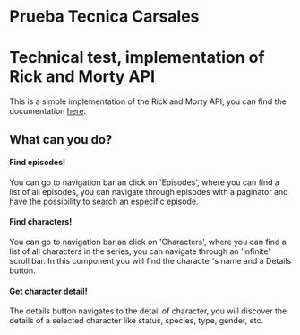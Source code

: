 # Prueba Tecnica Carsales

<div>
    <h1>Technical test, implementation of Rick and Morty API</h1>
    <p>This is a simple implementation of the Rick and Morty API, you can find the documentation <a href="https://rickandmortyapi.com/documentation/#rest">here</a>.</p>
    <h2>What can you do?</h2>
    <h4>Find episodes!</h4>
    <p>You can go to navigation bar an click on 'Episodes', where you can find a list of all episodes, you can navigate through episodes with a paginator and have the possibility to search an especific episode.</p>
    <h4>Find characters!</h4>
    <p>You can go to navigation bar an click on 'Characters', where you can find a list of all characters in the series, you can navigate through an 'infinite' scroll bar. In this component you will find the character's name and a Details button.</p>
    <h4>Get character detail!</h4>
    <p>The details button navigates to the detail of character, you will discover the details of a selected character like status, species, type, gender, etc.</p>
</div>
